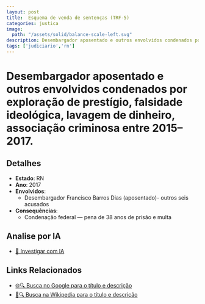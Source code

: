 ```yaml
---
layout: post
title:  Esquema de venda de sentenças (TRF‑5)
categories: justica
image:
  path: "/assets/solid/balance-scale-left.svg"
description: Desembargador aposentado e outros envolvidos condenados por exploração de prestígio✧  falsidade ideológica✧  lavagem de dinheiro✧  associação criminosa entre 2015–2017.Desembargador Francisco Barros Dias (aposentado)outros seis acusados
tags: ['judiciario','rn']
---
```


# Desembargador aposentado e outros envolvidos condenados por exploração de prestígio, falsidade ideológica, lavagem de dinheiro, associação criminosa entre 2015–2017.

## Detalhes
- **Estado**: RN
- **Ano**: 2017
- **Envolvidos**:
  - Desembargador Francisco Barros Dias (aposentado)- outros seis acusados
- **Consequências**:
  - Condenação federal — pena de 38 anos de prisão e multa

## Analise por IA
- [🤖 Investigar com IA](https://www.perplexity.ai/search?q=Esquema%20de%20venda%20de%20senten%C3%A7as%20%28TRF%E2%80%915%29%20Desembargador%20aposentado%20e%20outros%20envolvidos%20condenados%20por%20explora%C3%A7%C3%A3o%20de%20prest%C3%ADgio%2C%20falsidade%20ideol%C3%B3gica%2C%20lavagem%20de%20dinheiro%2C%20associa%C3%A7%C3%A3o%20criminosa%20entre%202015%E2%80%932017.%20RN)

## Links Relacionados
- [🌐🔍 Busca no Google para o título e descrição](https://www.google.com/search?q=Esquema%20de%20venda%20de%20senten%C3%A7as%20%28TRF%E2%80%915%29%20Desembargador%20aposentado%20e%20outros%20envolvidos%20condenados%20por%20explora%C3%A7%C3%A3o%20de%20prest%C3%ADgio%2C%20falsidade%20ideol%C3%B3gica%2C%20lavagem%20de%20dinheiro%2C%20associa%C3%A7%C3%A3o%20criminosa%20entre%202015%E2%80%932017.%20RN)
- [📖🔍 Busca na Wikipedia para o título e descrição](https://pt.wikipedia.org/w/index.php?search=Esquema%20de%20venda%20de%20senten%C3%A7as%20%28TRF%E2%80%915%29%20Desembargador%20aposentado%20e%20outros%20envolvidos%20condenados%20por%20explora%C3%A7%C3%A3o%20de%20prest%C3%ADgio%2C%20falsidade%20ideol%C3%B3gica%2C%20lavagem%20de%20dinheiro%2C%20associa%C3%A7%C3%A3o%20criminosa%20entre%202015%E2%80%932017.%20RN)


